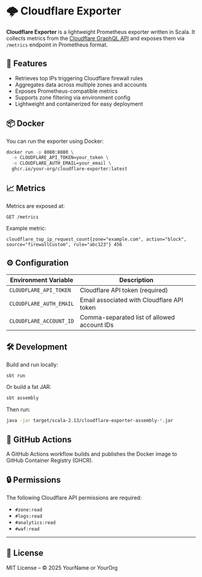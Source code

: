 # 🌩️ Cloudflare Exporter

**Cloudflare Exporter** is a lightweight Prometheus exporter written in Scala. It collects metrics from the [Cloudflare GraphQL API](https://developers.cloudflare.com/api/graphql/) and exposes them via `/metrics` endpoint in Prometheus format.

## 🚀 Features

- Retrieves top IPs triggering Cloudflare firewall rules
- Aggregates data across multiple zones and accounts
- Exposes Prometheus-compatible metrics
- Supports zone filtering via environment config
- Lightweight and containerized for easy deployment

## 📦 Docker

You can run the exporter using Docker:

```bash
docker run -p 8080:8080 \
  -e CLOUDFLARE_API_TOKEN=your_token \
  -e CLOUDFLARE_AUTH_EMAIL=your_email \
  ghcr.io/your-org/cloudflare-exporter:latest
```

## 📈 Metrics

Metrics are exposed at:

```
GET /metrics
```

Example metric:

```
cloudflare_top_ip_request_count{zone="example.com", action="block", source="firewallCustom", rule="abc123"} 456
```

## ⚙️ Configuration

| Environment Variable                 | Description                                      |
|--------------------------------------|--------------------------------------------------|
| `CLOUDFLARE_API_TOKEN`               | Cloudflare API token (required)                  |
| `CLOUDFLARE_AUTH_EMAIL`              | Email associated with Cloudflare API token       |
| `CLOUDFLARE_ACCOUNT_ID`              | Comma-separated list of allowed account IDs      |

## 🛠️ Development

Build and run locally:

```bash
sbt run
```

Or build a fat JAR:

```bash
sbt assembly
```

Then run:

```bash
java -jar target/scala-2.13/cloudflare-exporter-assembly-*.jar
```

## 🤖 GitHub Actions

A GitHub Actions workflow builds and publishes the Docker image to GitHub Container Registry (GHCR).

## 🔒 Permissions

The following Cloudflare API permissions are required:

- `#zone:read`
- `#logs:read`
- `#analytics:read`
- `#waf:read`

---

## 📜 License

MIT License – © 2025 YourName or YourOrg
